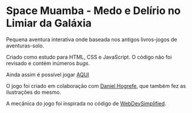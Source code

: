 # Space Muamba - Medo e Delírio no Limiar da Galáxia

Pequena aventura interativa onde baseada nos antigos livros-jogos de aventuras-solo.

Criado como estudo para HTML, CSS e JavaScript. O código não foi revisado e contém inúmeros _bugs_.

Ainda assim é possível jogar [AQUI](https://jdalacorte.github.io/game/)

O jogo foi criado em colaboração com [Daniel Hogrefe](https://danielhogrefe.tumblr.com/), que também fez as ilustrações do mesmo.

A mecânica do jogo foi inspirada no código de [WebDevSimplified](https://github.com/WebDevSimplified).